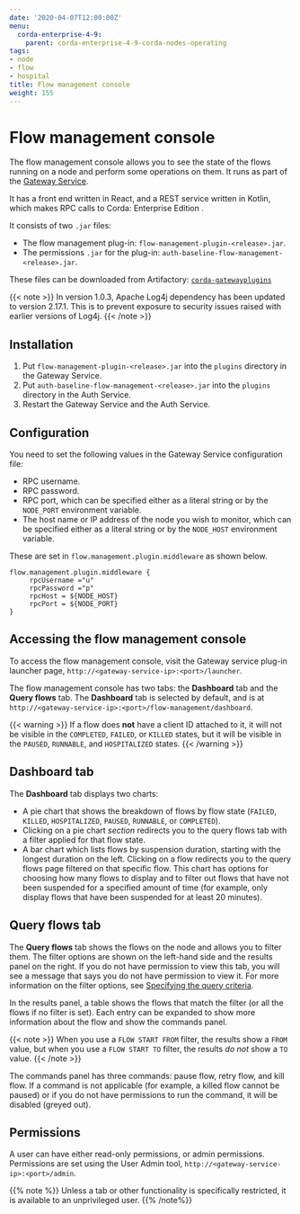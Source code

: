 ```yaml
---
date: '2020-04-07T12:00:00Z'
menu:
  corda-enterprise-4-9:
    parent: corda-enterprise-4-9-corda-nodes-operating
tags:
- node
- flow
- hospital
title: Flow management console
weight: 155
---
```


# Flow management console

The flow management console allows you to see the state of the flows running on a node and perform some operations on them. It runs as part of the [Gateway Service](gateway-service.md).

It has a front end written in React, and a REST service written in Kotlin, which makes RPC calls to Corda: Enterprise Edition .

It consists of two `.jar` files:

* The flow management plug-in: `flow-management-plugin-<release>.jar`.
* The permissions `.jar` for the plug-in: `auth-baseline-flow-management-<release>.jar`.

These files can be downloaded from Artifactory: <a href="https://software.r3.com/artifactory/webapp/#/artifacts/browse/tree/General/corda-gateway-plugins">`corda-gatewayplugins`</a>

{{< note >}}
In version 1.0.3, Apache Log4j dependency has been updated to version 2.17.1. This is to prevent exposure to security issues raised with earlier versions of Log4j.
{{< /note >}}

## Installation

1. Put `flow-management-plugin-<release>.jar` into the `plugins` directory in the Gateway Service.
2. Put `auth-baseline-flow-management-<release>.jar` into the `plugins` directory in the Auth Service.
3. Restart the Gateway Service and the Auth Service.

## Configuration

You need to set the following values in the Gateway Service configuration file:

* RPC username.
* RPC password.
* RPC port, which can be specified either as a literal string or by the `NODE_PORT` environment variable.
* The host name or IP address of the node you wish to monitor, which can be specified either as a literal string or by the `NODE_HOST` environment variable.

These are set in `flow.management.plugin.middleware` as shown below.

```
flow.management.plugin.middleware {
     rpcUsername ="u"
     rpcPassword ="p"
     rpcHost = ${NODE_HOST}
     rpcPort = ${NODE_PORT}
}
```

## Accessing the flow management console

To access the flow management console, visit the Gateway service plug-in launcher page, `http://<gateway-service-ip>:<port>/launcher`.

The flow management console has two tabs: the **Dashboard** tab and the **Query flows** tab. The **Dashboard** tab is selected by default, and is at `http://<gateway-service-ip>:<port>/flow-management/dashboard`.

{{< warning >}}
If a flow does **not** have a client ID attached to it, it will not be visible in the `COMPLETED`, `FAILED`, or `KILLED` states, but it will be visible in the `PAUSED`, `RUNNABLE`, and `HOSPITALIZED` states.
{{< /warning >}}

## Dashboard tab

The **Dashboard** tab displays two charts:

* A pie chart that shows the breakdown of flows by flow state (`FAILED`, `KILLED`, `HOSPITALIZED`, `PAUSED`, `RUNNABLE`, or `COMPLETED`).
 * Clicking on a pie chart _section_ redirects you to the query flows tab with a filter applied for that flow state.
* A bar chart which lists flows by suspension duration, starting with the longest duration on the left. Clicking on a flow redirects you to the query flows page filtered on that specific flow. This chart has options for choosing how many flows to display and to filter out flows that have not been suspended for a specified amount of time (for example, only display flows that have been suspended for at least 20 minutes).

## Query flows tab

The **Query flows** tab shows the flows on the node and allows you to filter them. The filter options are shown on the left-hand side and the results panel on the right. If you do not have permission to view this tab, you will see a message that says you do not have permission to view it. For more information on the filter options, see [Specifying the query criteria](operating/querying-flow-data.html#specifying-the-query-criteria).

In the results panel, a table shows the flows that match the filter (or all the flows if no filter is set). Each entry can be expanded to show more information about the flow and show the commands panel.

{{< note >}}
When you use a `FLOW START FROM` filter, the results show a `FROM` value, but when you use a `FLOW START TO` filter, the results *do not* show a `TO` value.
{{< /note >}}

The commands panel has three commands: pause flow, retry flow, and kill flow. If a command is not applicable (for example, a killed flow cannot be paused) or if you do not have permissions to run the command, it will be disabled (greyed out).

## Permissions

A user can have either read-only permissions, or admin permissions. Permissions are set using the User Admin tool, `http://<gateway-service-ip>:<port>/admin`.

{{% note %}}
Unless a tab or other functionality is specifically restricted, it is available to an unprivileged user.
{{% /note%}}
